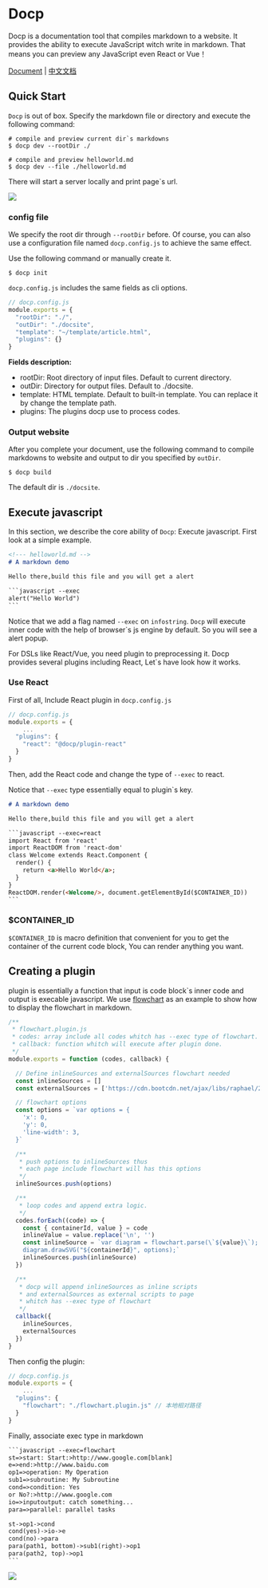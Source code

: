# Docp

Docp is a documentation tool that compiles markdown to a  website. It provides the ability to execute JavaScript witch write in markdown. That means  you can preview any JavaScript even React or Vue！

[Document](https://cicel.github.io/docp/readme.en.html) | [中文文档](https://cicel.github.io/docp/readme.zh.html)

## Quick Start

`Docp` is out of box. Specify the markdown file or directory and execute the following command:

```shell
# compile and preview current dir`s markdowns
$ docp dev --rootDir ./

# compile and preview helloworld.md
$ docp dev --file ./helloworld.md
```

There will start a server locally and print page`s url.

![](http://img.tanghb.cn/dev.jpg)



### config file

We specify the root dir through `--rootDir` before. Of course, you can also use a configuration file named `docp.config.js` to achieve the same effect.

Use the following command or manually create it.

```shell
$ docp init
```

 `docp.config.js` includes the same fields as cli options.

```javascript
// docp.config.js
module.exports = {
  "rootDir": "./",
  "outDir": "./docsite",
  "template": "~/template/article.html",
  "plugins": {}
}
```

**Fields description:**

- rootDir: Root directory of input files. Default to current directory.
- outDir: Directory for output files. Default to ./docsite.
- template: HTML template. Default to built-in template. You can replace it by change the template path.
- plugins: The plugins docp use to process codes.



### Output website

After you complete your document, use the following command to compile markdowns to website and output to dir you specified by `outDir`.

```shell
$ docp build
```

The default dir is `./docsite`.



## Execute javascript

In this section, we describe the core ability of `Docp`: Execute javascript. First look at a simple example.

```markdown
<!--- helloworld.md -->
# A markdown demo

Hello there,build this file and you will get a alert

​```javascript --exec
alert("Hello World")
​```
```

Notice that we add a flag named `--exec` on `infostring`. `Docp` will execute inner code with the help of browser`s js engine by default. So you will see a alert popup.



For DSLs like React/Vue, you need plugin to preprocessing it. Docp provides several plugins including React, Let`s have look how it works.



### Use React

First of all, Include React plugin in `docp.config.js`

```javascript
// docp.config.js
module.exports = {
	...
  "plugins": {
    "react": "@docp/plugin-react"
  }
}
```

Then, add the React code and change the type of `--exec` to react.

Notice that `--exec` type essentially equal to plugin`s key.

```markdown
# A markdown demo

Hello there,build this file and you will get a alert

​```javascript --exec=react
import React from 'react'
import ReactDOM from 'react-dom'
class Welcome extends React.Component {
  render() {
    return <a>Hello World</a>;
  }
}
ReactDOM.render(<Welcome/>, document.getElementById($CONTAINER_ID))
​```
```



### $CONTAINER_ID

`$CONTAINER_ID` is macro definition that convenient for you to get the container of the current code block, You can render anything you want.



## Creating a plugin

plugin is essentially a function that input is code block`s inner code and output is execable javascript. We use [flowchart](https://flowchart.js.org/) as an example to show how to display the flowchart in markdown.

```javascript
/**
 * flowchart.plugin.js
 * codes: array include all codes whitch has --exec type of flowchart.
 * callback: function whitch will execute after plugin done.
 */
module.exports = function (codes, callback) {

  // Define inlineSources and externalSources flowchart needed
  const inlineSources = []
  const externalSources = ['https://cdn.bootcdn.net/ajax/libs/raphael/2.3.0/raphael.js', 'https://cdn.bootcdn.net/ajax/libs/flowchart/1.13.0/flowchart.js']

  // flowchart options
  const options = `var options = {
    'x': 0,
    'y': 0,
    'line-width': 3,
  }`

  /**
   * push options to inlineSources thus
   * each page include flowchart will has this options
   */
  inlineSources.push(options)

  /**
   * loop codes and append extra logic.
   */
  codes.forEach((code) => {
    const { containerId, value } = code
    inlineValue = value.replace('\n', '')
    const inlineSource = `var diagram = flowchart.parse(\`${value}\`);
    diagram.drawSVG("${containerId}", options);`
    inlineSources.push(inlineSource)
  })

  /**
   * docp will append inlineSources as inline scripts
   * and externalSources as external scripts to page
   * whitch has --exec type of flowchart
   */
  callback({
    inlineSources,
    externalSources
  })
}
```



Then config the plugin:

```javascript
// docp.config.js
module.exports = {
	...
  "plugins": {
    "flowchart": "./flowchart.plugin.js" // 本地相对路径
  }
}
```



Finally, associate exec type in markdown

```markdown
​```javascript --exec=flowchart
st=>start: Start:>http://www.google.com[blank]
e=>end:>http://www.baidu.com
op1=>operation: My Operation
sub1=>subroutine: My Subroutine
cond=>condition: Yes
or No?:>http://www.google.com
io=>inputoutput: catch something...
para=>parallel: parallel tasks

st->op1->cond
cond(yes)->io->e
cond(no)->para
para(path1, bottom)->sub1(right)->op1
para(path2, top)->op1
​```
```


![](http://img.tanghb.cn/20200706192720.jpg)

